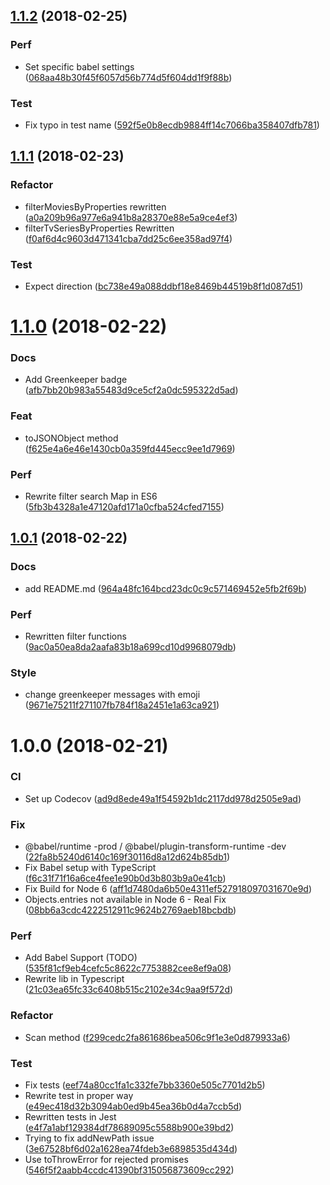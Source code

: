 <a name="1.1.2"></a>
## [1.1.2](https://github.com/jy95/mediaScan/compare/v1.1.1...v1.1.2) (2018-02-25)


### Perf

* Set specific babel settings ([068aa48b30f45f6057d56b774d5f604dd1f9f88b](https://github.com/jy95/mediaScan/commit/068aa48b30f45f6057d56b774d5f604dd1f9f88b))

### Test

* Fix typo in test name ([592f5e0b8ecdb9884ff14c7066ba358407dfb781](https://github.com/jy95/mediaScan/commit/592f5e0b8ecdb9884ff14c7066ba358407dfb781))

<a name="1.1.1"></a>
## [1.1.1](https://github.com/jy95/mediaScan/compare/v1.1.0...v1.1.1) (2018-02-23)


### Refactor

* filterMoviesByProperties rewritten ([a0a209b96a977e6a941b8a28370e88e5a9ce4ef3](https://github.com/jy95/mediaScan/commit/a0a209b96a977e6a941b8a28370e88e5a9ce4ef3))
* filterTvSeriesByProperties Rewritten ([f0af6d4c9603d471341cba7dd25c6ee358ad97f4](https://github.com/jy95/mediaScan/commit/f0af6d4c9603d471341cba7dd25c6ee358ad97f4))

### Test

* Expect direction ([bc738e49a088ddbf18e8469b44519b8f1d087d51](https://github.com/jy95/mediaScan/commit/bc738e49a088ddbf18e8469b44519b8f1d087d51))

<a name="1.1.0"></a>
# [1.1.0](https://github.com/jy95/mediaScan/compare/v1.0.1...v1.1.0) (2018-02-22)


### Docs

* Add Greenkeeper badge ([afb7bb20b983a55483d9ce5cf2a0dc595322d5ad](https://github.com/jy95/mediaScan/commit/afb7bb20b983a55483d9ce5cf2a0dc595322d5ad))

### Feat

* toJSONObject method ([f625e4a6e46e1430cb0a359fd445ecc9ee1d7969](https://github.com/jy95/mediaScan/commit/f625e4a6e46e1430cb0a359fd445ecc9ee1d7969))

### Perf

* Rewrite filter search Map in ES6 ([5fb3b4328a1e47120afd171a0cfba524cfed7155](https://github.com/jy95/mediaScan/commit/5fb3b4328a1e47120afd171a0cfba524cfed7155))

<a name="1.0.1"></a>
## [1.0.1](https://github.com/jy95/mediaScan/compare/v1.0.0...v1.0.1) (2018-02-22)


### Docs

* add README.md ([964a48fc164bcd23dc0c9c571469452e5fb2f69b](https://github.com/jy95/mediaScan/commit/964a48fc164bcd23dc0c9c571469452e5fb2f69b))

### Perf

* Rewritten filter functions ([9ac0a50ea8da2aafa83b18a699cd10d9968079db](https://github.com/jy95/mediaScan/commit/9ac0a50ea8da2aafa83b18a699cd10d9968079db))

### Style

* change greenkeeper messages with emoji ([9671e75211f271107fb784f18a2451e1a63ca921](https://github.com/jy95/mediaScan/commit/9671e75211f271107fb784f18a2451e1a63ca921))

<a name="1.0.0"></a>
# 1.0.0 (2018-02-21)


### CI

* Set up Codecov ([ad9d8ede49a1f54592b1dc2117dd978d2505e9ad](https://github.com/jy95/mediaScan/commit/ad9d8ede49a1f54592b1dc2117dd978d2505e9ad))

### Fix

* @babel/runtime -prod / @babel/plugin-transform-runtime -dev ([22fa8b5240d6140c169f30116d8a12d624b85db1](https://github.com/jy95/mediaScan/commit/22fa8b5240d6140c169f30116d8a12d624b85db1))
* Fix Babel setup with TypeScript ([f6c31f71f16a6ce4fee1e90b0d3b803b9a0e41cb](https://github.com/jy95/mediaScan/commit/f6c31f71f16a6ce4fee1e90b0d3b803b9a0e41cb))
* Fix Build for Node 6 ([aff1d7480da6b50e4311ef527918097031670e9d](https://github.com/jy95/mediaScan/commit/aff1d7480da6b50e4311ef527918097031670e9d))
* Objects.entries not available in Node 6 - Real Fix ([08bb6a3cdc4222512911c9624b2769aeb18bcbdb](https://github.com/jy95/mediaScan/commit/08bb6a3cdc4222512911c9624b2769aeb18bcbdb))

### Perf

* Add Babel Support (TODO) ([535f81cf9eb4cefc5c8622c7753882cee8ef9a08](https://github.com/jy95/mediaScan/commit/535f81cf9eb4cefc5c8622c7753882cee8ef9a08))
* Rewrite lib in Typescript ([21c03ea65fc33c6408b515c2102e34c9aa9f572d](https://github.com/jy95/mediaScan/commit/21c03ea65fc33c6408b515c2102e34c9aa9f572d))

### Refactor

* Scan method ([f299cedc2fa861686bea506c9f1e3e0d879933a6](https://github.com/jy95/mediaScan/commit/f299cedc2fa861686bea506c9f1e3e0d879933a6))

### Test

* Fix tests ([eef74a80cc1fa1c332fe7bb3360e505c7701d2b5](https://github.com/jy95/mediaScan/commit/eef74a80cc1fa1c332fe7bb3360e505c7701d2b5))
* Rewrite test in proper way ([e49ec418d32b3094ab0ed9b45ea36b0d4a7ccb5d](https://github.com/jy95/mediaScan/commit/e49ec418d32b3094ab0ed9b45ea36b0d4a7ccb5d))
* Rewritten tests in Jest ([e4f7a1abf129384df78689095c5588b900e39bd2](https://github.com/jy95/mediaScan/commit/e4f7a1abf129384df78689095c5588b900e39bd2))
* Trying to fix addNewPath issue ([3e67528bf6d02a1628ea74fdeb3e6898535d434d](https://github.com/jy95/mediaScan/commit/3e67528bf6d02a1628ea74fdeb3e6898535d434d))
* Use toThrowError for rejected promises ([546f5f2aabb4ccdc41390bf315056873609cc292](https://github.com/jy95/mediaScan/commit/546f5f2aabb4ccdc41390bf315056873609cc292))
